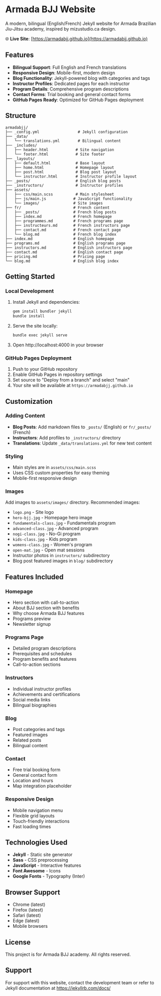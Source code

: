 # Armada BJJ Website

A modern, bilingual (English/French) Jekyll website for Armada Brazilian Jiu-Jitsu academy, inspired by mizustudio.ca design.

🌐 **Live Site**: [https://armadabjj.github.io](https://armadabjj.github.io)

## Features

- **Bilingual Support**: Full English and French translations
- **Responsive Design**: Mobile-first, modern design
- **Blog Functionality**: Jekyll-powered blog with categories and tags
- **Instructor Profiles**: Dedicated pages for each instructor
- **Program Details**: Comprehensive program descriptions
- **Contact Forms**: Trial booking and general contact forms
- **GitHub Pages Ready**: Optimized for GitHub Pages deployment

## Structure

```
armadabjj/
├── _config.yml                 # Jekyll configuration
├── _data/
│   └── translations.yml        # Bilingual content
├── _includes/
│   ├── header.html            # Site navigation
│   └── footer.html            # Site footer
├── _layouts/
│   ├── default.html           # Base layout
│   ├── home.html              # Homepage layout
│   ├── post.html              # Blog post layout
│   └── instructor.html        # Instructor profile layout
├── _posts/                    # English blog posts
├── _instructors/              # Instructor profiles
├── assets/
│   ├── css/main.scss          # Main stylesheet
│   ├── js/main.js            # JavaScript functionality
│   └── images/               # Site images
├── fr/                       # French content
│   ├── _posts/               # French blog posts
│   ├── index.md              # French homepage
│   ├── programmes.md         # French programs page
│   ├── instructeurs.md       # French instructors page
│   ├── contact.md            # French contact page
│   └── blog.md               # French blog index
├── index.md                  # English homepage
├── programs.md               # English programs page
├── instructors.md            # English instructors page
├── contact.md                # English contact page
├── pricing.md                # Pricing page
└── blog.md                   # English blog index
```

## Getting Started

### Local Development

1. Install Jekyll and dependencies:
   ```bash
   gem install bundler jekyll
   bundle install
   ```

2. Serve the site locally:
   ```bash
   bundle exec jekyll serve
   ```

3. Open http://localhost:4000 in your browser

### GitHub Pages Deployment

1. Push to your GitHub repository
2. Enable GitHub Pages in repository settings
3. Set source to "Deploy from a branch" and select "main"
4. Your site will be available at `https://armadabjj.github.io`

## Customization

### Adding Content

- **Blog Posts**: Add markdown files to `_posts/` (English) or `fr/_posts/` (French)
- **Instructors**: Add profiles to `_instructors/` directory
- **Translations**: Update `_data/translations.yml` for new text content

### Styling

- Main styles are in `assets/css/main.scss`
- Uses CSS custom properties for easy theming
- Mobile-first responsive design

### Images

Add images to `assets/images/` directory. Recommended images:
- `logo.png` - Site logo
- `hero-bjj.jpg` - Homepage hero image
- `fundamentals-class.jpg` - Fundamentals program
- `advanced-class.jpg` - Advanced program
- `nogi-class.jpg` - No-Gi program
- `kids-class.jpg` - Kids program
- `womens-class.jpg` - Women's program
- `open-mat.jpg` - Open mat sessions
- Instructor photos in `instructors/` subdirectory
- Blog post featured images in `blog/` subdirectory

## Features Included

### Homepage
- Hero section with call-to-action
- About BJJ section with benefits
- Why choose Armada BJJ features
- Programs preview
- Newsletter signup

### Programs Page
- Detailed program descriptions
- Prerequisites and schedules
- Program benefits and features
- Call-to-action sections

### Instructors
- Individual instructor profiles
- Achievements and certifications
- Social media links
- Bilingual biographies

### Blog
- Post categories and tags
- Featured images
- Related posts
- Bilingual content

### Contact
- Free trial booking form
- General contact form
- Location and hours
- Map integration placeholder

### Responsive Design
- Mobile navigation menu
- Flexible grid layouts
- Touch-friendly interactions
- Fast loading times

## Technologies Used

- **Jekyll** - Static site generator
- **Sass** - CSS preprocessing
- **JavaScript** - Interactive features
- **Font Awesome** - Icons
- **Google Fonts** - Typography (Inter)

## Browser Support

- Chrome (latest)
- Firefox (latest)
- Safari (latest)
- Edge (latest)
- Mobile browsers

## License

This project is for Armada BJJ academy. All rights reserved.

## Support

For support with this website, contact the development team or refer to Jekyll documentation at https://jekyllrb.com/docs/
